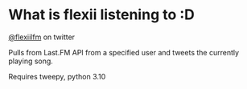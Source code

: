 # What is flexii listening to :D
  [@flexiilfm](https://twitter.com/flexiilfm) on twitter
  
  Pulls from Last.FM API from a specified user and tweets the currently playing song.

  Requires tweepy, python 3.10

